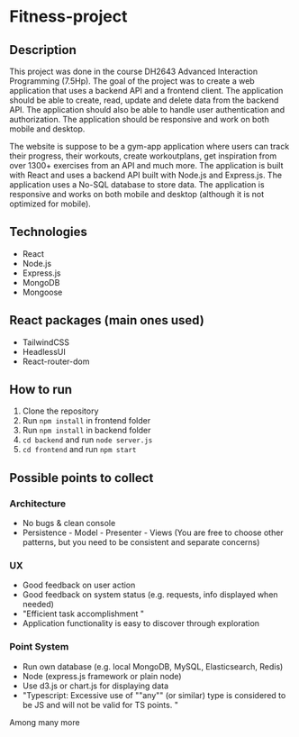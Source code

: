 # Fitness-project

## Description

This project was done in the course DH2643 Advanced Interaction Programming (7.5Hp). The goal of the project was to create a web application that uses a backend API and a frontend client. The application should be able to create, read, update and delete data from the backend API. The application should also be able to handle user authentication and authorization. The application should be responsive and work on both mobile and desktop.

The website is suppose to be a gym-app application where users can track their progress, their workouts, create workoutplans, get inspiration from over 1300+ exercises from an API and much more. The application is built with React and uses a backend API built with Node.js and Express.js. The application uses a No-SQL database to store data. The application is responsive and works on both mobile and desktop (although it is not optimized for mobile).

## Technologies

- React
- Node.js
- Express.js
- MongoDB
- Mongoose

## React packages (main ones used)

- TailwindCSS
- HeadlessUI
- React-router-dom

## How to run

1. Clone the repository
2. Run `npm install` in frontend folder
3. Run `npm install` in backend folder
4. `cd backend` and run `node server.js`
5. `cd frontend` and run `npm start`

## Possible points to collect

### Architecture

- No bugs & clean console
- Persistence - Model - Presenter - Views (You are free to choose other patterns, but you need to be consistent and separate concerns)

### UX

- Good feedback on user action
- Good feedback on system status (e.g. requests, info displayed when needed)
- "Efficient task accomplishment
  "
- Application functionality is easy to discover through exploration

### Point System

- Run own database (e.g. local MongoDB, MySQL, Elasticsearch, Redis)
- Node (express.js framework or plain node)
- Use d3.js or chart.js for displaying data
- "Typescript: Excessive use of ""any"" (or similar) type is considered to be JS and will not be valid for TS points. "

Among many more
